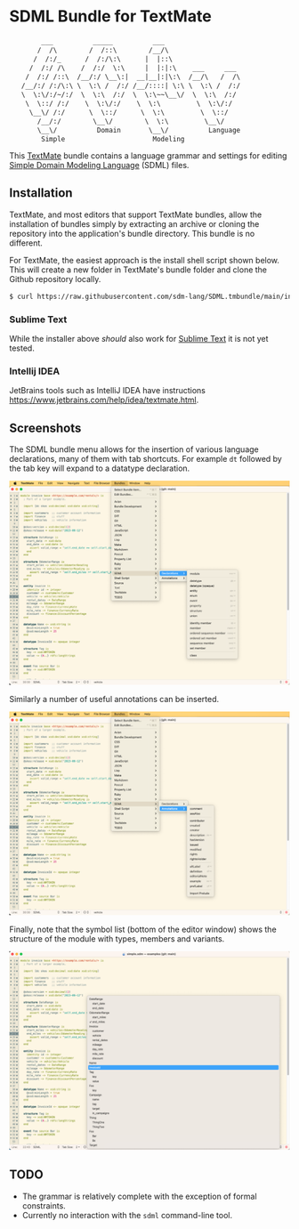 # SDML Bundle for TextMate

```
        ___          _____          ___
       /  /\        /  /::\        /__/\
      /  /:/_      /  /:/\:\      |  |::\
     /  /:/ /\    /  /:/  \:\     |  |:|:\    ___     ___
    /  /:/ /::\  /__/:/ \__\:|  __|__|:|\:\  /__/\   /  /\
   /__/:/ /:/\:\ \  \:\ /  /:/ /__/::::| \:\ \  \:\ /  /:/
   \  \:\/:/~/:/  \  \:\  /:/  \  \:\~~\__\/  \  \:\  /:/
    \  \::/ /:/    \  \:\/:/    \  \:\         \  \:\/:/
     \__\/ /:/      \  \::/      \  \:\         \  \::/
       /__/:/        \__\/        \  \:\         \__\/
       \__\/          Domain       \__\/          Language
        Simple                      Modeling
```

This [TextMate](https://macromates.com/) bundle contains a language grammar and settings for editing [Simple Domain Modeling Language](sdml.io) (SDML) files. 

## Installation

TextMate, and most editors that support TextMate bundles, allow the installation of bundles simply by extracting an archive or cloning the repository into the application's bundle directory. This bundle is no different.

For TextMate, the easiest approach is the install shell script shown below. This will create a new folder in TextMate's bundle folder and clone the Github repository locally. 

```bash
$ curl https://raw.githubusercontent.com/sdm-lang/SDML.tmbundle/main/install.sh | sh
```

### Sublime Text

While the installer above *should* also work for [Sublime Text](https://www.sublimetext.com/) it is not yet tested.


### Intellij IDEA

JetBrains tools such as IntelliJ IDEA have instructions https://www.jetbrains.com/help/idea/textmate.html. 

## Screenshots

The SDML bundle menu allows for the insertion of various language declarations, many of them with tab shortcuts. For example `dt` followed by the tab key will expand to a datatype declaration.

![Declaration Snippets](./images/tm-declarations.png)

Similarly a number of useful annotations can be inserted.

![Annotation Snippets](./images/tm-annotations.png)

Finally, note that the symbol list (bottom of the editor window) shows the structure of the module with types, members and variants.

![Symbol List](./images/tm-list.png)

## TODO

- The grammar is relatively complete with the exception of formal constraints.
- Currently no interaction with the `sdml` command-line tool.

